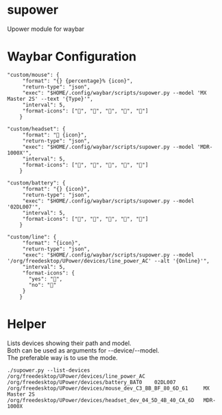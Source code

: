 # supower

Upower module for waybar

# Waybar Configuration

```
"custom/mouse": {
     "format": "{} {percentage}% {icon}",
     "return-type": "json",
     "exec": "$HOME/.config/waybar/scripts/supower.py --model 'MX Master 2S' --text '{Type}'",
     "interval": 5,
     "format-icons": ["", "", "", "", ""]
    }
```

```
"custom/headset": {
     "format": " {icon}",
     "return-type": "json",
     "exec": "$HOME/.config/waybar/scripts/supower.py --model 'MDR-1000X'",
     "interval": 5,
     "format-icons": ["", "", "", "", ""]
    }
```

```
"custom/battery": {
     "format": "{} {icon}",
     "return-type": "json",
     "exec": "$HOME/.config/waybar/scripts/supower.py --model '02DL007'",
     "interval": 5,
     "format-icons": ["", "", "", "", ""]
    }
```

```
"custom/line": {
     "format": "{icon}",
     "return-type": "json",
     "exec": "$HOME/.config/waybar/scripts/supower.py --model '/org/freedesktop/UPower/devices/line_power_AC' --alt '{Online}'",
     "interval": 5,
     "format-icons": {
       "yes": "",
       "no": ""
     }
    }
```

# Helper

Lists devices showing their path and model.  
Both can be used as arguments for --device/--model.  
The preferable way is to use the mode.

```
./supower.py --list-devices
/org/freedesktop/UPower/devices/line_power_AC
/org/freedesktop/UPower/devices/battery_BAT0    02DL007
/org/freedesktop/UPower/devices/mouse_dev_C3_BB_BF_80_6D_61     MX Master 2S
/org/freedesktop/UPower/devices/headset_dev_04_5D_4B_40_CA_6D   MDR-1000X
```
